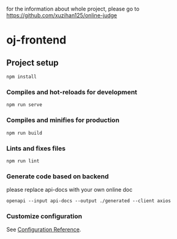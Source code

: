for the information about whole project, please go to https://github.com/xuzihan125/online-judge



# oj-frontend

## Project setup
```
npm install
```

### Compiles and hot-reloads for development
```
npm run serve
```

### Compiles and minifies for production
```
npm run build
```

### Lints and fixes files
```
npm run lint
```

### Generate code based on backend
please replace api-docs with your own online doc
```shell
openapi --input api-docs --output ./generated --client axios  
```

### Customize configuration
See [Configuration Reference](https://cli.vuejs.org/config/).
